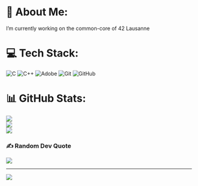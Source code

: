 # 💫 About Me:
I’m currently working on the common-core of 42 Lausanne


# 💻 Tech Stack:
![C](https://img.shields.io/badge/c-%2300599C.svg?style=for-the-badge&logo=c&logoColor=white) ![C++](https://img.shields.io/badge/c++-%2300599C.svg?style=for-the-badge&logo=c%2B%2B&logoColor=white) ![Adobe](https://img.shields.io/badge/adobe-%23FF0000.svg?style=for-the-badge&logo=adobe&logoColor=white) ![Git](https://img.shields.io/badge/git-%23F05033.svg?style=for-the-badge&logo=git&logoColor=white) ![GitHub](https://img.shields.io/badge/github-%23121011.svg?style=for-the-badge&logo=github&logoColor=white)
# 📊 GitHub Stats:
![](https://github-readme-stats.vercel.app/api?username=mrbes25&theme=gruvbox&hide_border=true&include_all_commits=false&count_private=true)<br/>
![](https://nirzak-streak-stats.vercel.app/?user=mrbes25&theme=gruvbox&hide_border=true)<br/>
![](https://github-readme-stats.vercel.app/api/top-langs/?username=mrbes25&theme=gruvbox&hide_border=true&include_all_commits=false&count_private=true&layout=compact)

### ✍️ Random Dev Quote
![](https://quotes-github-readme.vercel.app/api?type=horizontal&theme=gruvbox)

---
[![](https://visitcount.itsvg.in/api?id=mrbes25&icon=0&color=0)](https://visitcount.itsvg.in)

<!-- Proudly created with GPRM ( https://gprm.itsvg.in ) -->
